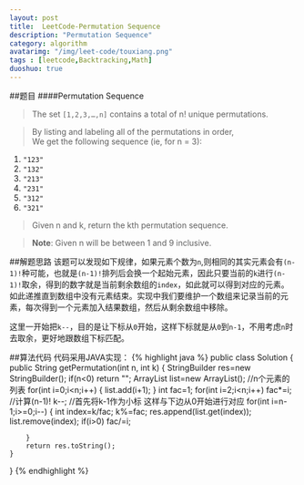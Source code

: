 ```yaml
---
layout: post
title:  LeetCode-Permutation Sequence
description: "Permutation Sequence"
category: algorithm
avatarimg: "/img/leet-code/touxiang.png"
tags : [leetcode,Backtracking,Math]
duoshuo: true
---
```

##题目
####Permutation Sequence
>The set `[1,2,3,…,n]` contains a total of n! unique permutations.

>By listing and labeling all of the permutations in order,   
>We get the following sequence (ie, for n = 3):
>
1. `"123"`
2. `"132"`
3. `"213"`
4. `"231"`
5. `"312"`
6. `"321"`

>Given n and k, return the kth permutation sequence.

>**Note**: Given n will be between 1 and 9 inclusive.

<!-- more -->
	
##解题思路
该题可以发现如下规律，如果元素个数为`n`,则相同的其实元素会有`(n-1)!`种可能，也就是`(n-1)!`排列后会换一个起始元素，因此只要当前的`k`进行`(n-1)!`取余，得到的数字就是当前剩余数组的`index`，如此就可以得到对应的元素。如此递推直到数组中没有元素结束。实现中我们要维护一个数组来记录当前的元素，每次得到一个元素加入结果数组，然后从剩余数组中移除。

这里一开始把`k--`，目的是让下标从`0`开始，这样下标就是从`0`到`n-1`，不用考虑`n`时去取余，更好地跟数组下标匹配。

##算法代码
代码采用JAVA实现：
{% highlight java %}
public class Solution {
    public String getPermutation(int n, int k) {
        StringBuilder res=new StringBuilder();
        if(n<0)
        	return "";
        ArrayList<Integer> list=new ArrayList<Integer>(); //n个元素的列表
        for(int i=0;i<n;i++)
        {
        	list.add(i+1);
        }
        int fac=1;
        for(int i=2;i<n;i++)
        	fac*=i;                //计算(n-1)!
        k--;                   //首先将k-1作为小标 这样与下边从0开始进行对应
        for(int i=n-1;i>=0;i--)
        {
        	int index=k/fac;
        	k%=fac;
        	res.append(list.get(index));
        	list.remove(index);
        	if(i>0)
        		fac/=i;

        }
        return res.toString();
    }
}
{% endhighlight %}

